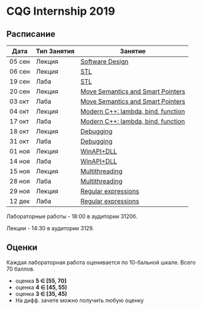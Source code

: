﻿# CQG Internship 2019

## Расписание

Дата | Тип Занятия | Занятие
-----|-------------|--------
05 сен | Лекция | [Software Design](<1. Software design/Software_design.pdf>)
06 сен | Лекция | [STL](<2. STL/STL Basics.pdf>)
19 сен | Лаба   | [STL](<2. STL/STL Task.md>)
20 сен | Лекция | [Move Semantics and Smart Pointers](<3. Move Semantic, Smart Pointers/Move Semantic, Smart Pointers.pdf>)
03 окт | Лаба   | [Move Semantics and Smart Pointers](<3. Move Semantic, Smart Pointers/Move Semantic, Smart Pointers.md>)
04 окт | Лекция | [Modern C++: lambda, bind, function](<4. Modern C++ lambda, bind, function/Modern C++. Lambda, Bind, Function.pdf>)
17 окт | Лаба   | [Modern C++: lambda, bind, function](<4. Modern C++ lambda, bind, function/Modern C++. Lambda, Bind, Function.md>)
18 окт | Лекция | [Debugging](<5. Debugging/Debugging.pdf>)
31 окт | Лаба   | [Debugging](<5. Debugging/lab>)
01 ноя | Лекция | [WinAPI+DLL](<6. WinAPI+DLL/WinAPI+DLL.pdf>)
14 ноя | Лаба   | [WinAPI+DLL](<6. WinAPI+DLL/WinAPI+DLL.md>)
15 ноя | Лекция | [Multithreading](<7. Multithreading/Multithreading.pdf>)
28 ноя | Лаба   | [Multithreading](<7. Multithreading/Multithreading.md>)
29 ноя | Лекция | [Regular expressions](<8. Regular Expressions/Regular Expressions.pdf>)
12 дек | Лаба   | [Regular expressions](<8. Regular Expressions/Regular Expressions.md>)

Лабораторные работы - 18:00 в аудитории 3120б.

Лекции - 14:30 в аудитории 3129.

## Оценки

Каждая лабораторная работа оценивается по 10-бальной шкале. Всего 70 баллов.

+ оценка <b>5 &Element; [55, 70]</b>
+ оценка <b>4 &Element; [45, 55)</b>
+ оценка <b>3 &Element; [35, 45)</b>
+ На дифф. зачете можно получить любую оценку

